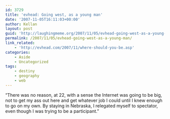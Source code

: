 ```yaml
---
id: 3729
title: 'evhead: Going west, as a young man'
date: '2007-11-05T16:11:03+00:00'
author: Kellan
layout: post
guid: 'http://laughingmeme.org/2007/11/05/evhead-going-west-as-a-young-man/'
permalink: /2007/11/05/evhead-going-west-as-a-young-man/
link_related:
    - 'http://evhead.com/2007/11/where-should-you-be.asp'
categories:
    - Aside
    - Uncategorized
tags:
    - destiny
    - geography
    - web
---
```


“There was no reason, at 22, with a sense the Internet was going to be big, not to get my ass out here and get whatever job I could until I knew enough to go on my own. By staying in Nebraska, I relegated myself to spectator, even though I was trying to be a participant.”